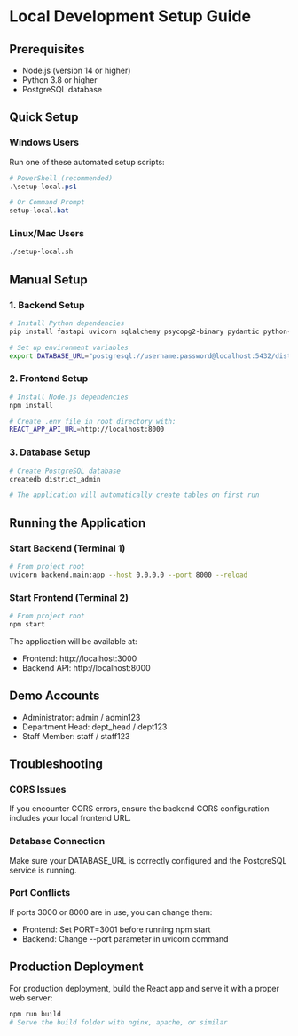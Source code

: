 # Local Development Setup Guide

## Prerequisites
- Node.js (version 14 or higher)
- Python 3.8 or higher
- PostgreSQL database

## Quick Setup

### Windows Users
Run one of these automated setup scripts:
```powershell
# PowerShell (recommended)
.\setup-local.ps1

# Or Command Prompt
setup-local.bat
```

### Linux/Mac Users
```bash
./setup-local.sh
```

## Manual Setup

### 1. Backend Setup
```bash
# Install Python dependencies
pip install fastapi uvicorn sqlalchemy psycopg2-binary pydantic python-jose passlib python-multipart pandas numpy scikit-learn plotly altair

# Set up environment variables
export DATABASE_URL="postgresql://username:password@localhost:5432/district_admin"
```

### 2. Frontend Setup
```bash
# Install Node.js dependencies
npm install

# Create .env file in root directory with:
REACT_APP_API_URL=http://localhost:8000
```

### 3. Database Setup
```bash
# Create PostgreSQL database
createdb district_admin

# The application will automatically create tables on first run
```

## Running the Application

### Start Backend (Terminal 1)
```bash
# From project root
uvicorn backend.main:app --host 0.0.0.0 --port 8000 --reload
```

### Start Frontend (Terminal 2)
```bash
# From project root
npm start
```

The application will be available at:
- Frontend: http://localhost:3000
- Backend API: http://localhost:8000

## Demo Accounts
- Administrator: admin / admin123
- Department Head: dept_head / dept123
- Staff Member: staff / staff123

## Troubleshooting

### CORS Issues
If you encounter CORS errors, ensure the backend CORS configuration includes your local frontend URL.

### Database Connection
Make sure your DATABASE_URL is correctly configured and the PostgreSQL service is running.

### Port Conflicts
If ports 3000 or 8000 are in use, you can change them:
- Frontend: Set PORT=3001 before running npm start
- Backend: Change --port parameter in uvicorn command

## Production Deployment
For production deployment, build the React app and serve it with a proper web server:
```bash
npm run build
# Serve the build folder with nginx, apache, or similar
```